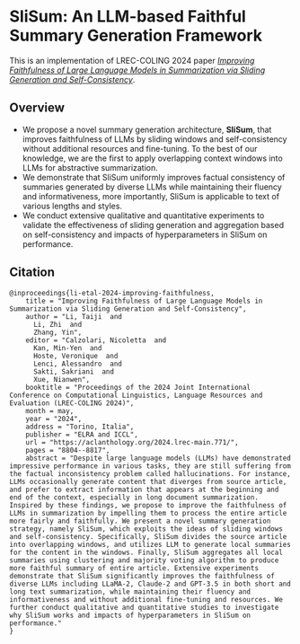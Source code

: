# SliSum: An LLM-based Faithful Summary Generation Framework

This is an implementation of LREC-COLING 2024 paper *[Improving Faithfulness of Large Language Models in Summarization via Sliding Generation and Self-Consistency](https://aclanthology.org/2024.lrec-main.771/)*.

## Overview

- We propose a novel summary generation architecture, **SliSum**, that improves faithfulness of LLMs by sliding windows and self-consistency without additional resources and fine-tuning. To the best of our knowledge, we are the first to apply overlapping context windows into LLMs for abstractive summarization.
- We demonstrate that SliSum uniformly improves factual consistency of summaries generated by diverse LLMs while maintaining their fluency and informativeness, more importantly, SliSum is applicable to text of various lengths and styles.
- We conduct extensive qualitative and quantitative experiments to validate the effectiveness of sliding generation and aggregation based on self-consistency and impacts of hyperparameters in SliSum on performance.

## Citation

```
@inproceedings{li-etal-2024-improving-faithfulness,
    title = "Improving Faithfulness of Large Language Models in Summarization via Sliding Generation and Self-Consistency",
    author = "Li, Taiji  and
      Li, Zhi  and
      Zhang, Yin",
    editor = "Calzolari, Nicoletta  and
      Kan, Min-Yen  and
      Hoste, Veronique  and
      Lenci, Alessandro  and
      Sakti, Sakriani  and
      Xue, Nianwen",
    booktitle = "Proceedings of the 2024 Joint International Conference on Computational Linguistics, Language Resources and Evaluation (LREC-COLING 2024)",
    month = may,
    year = "2024",
    address = "Torino, Italia",
    publisher = "ELRA and ICCL",
    url = "https://aclanthology.org/2024.lrec-main.771/",
    pages = "8804--8817",
    abstract = "Despite large language models (LLMs) have demonstrated impressive performance in various tasks, they are still suffering from the factual inconsistency problem called hallucinations. For instance, LLMs occasionally generate content that diverges from source article, and prefer to extract information that appears at the beginning and end of the context, especially in long document summarization. Inspired by these findings, we propose to improve the faithfulness of LLMs in summarization by impelling them to process the entire article more fairly and faithfully. We present a novel summary generation strategy, namely SliSum, which exploits the ideas of sliding windows and self-consistency. Specifically, SliSum divides the source article into overlapping windows, and utilizes LLM to generate local summaries for the content in the windows. Finally, SliSum aggregates all local summaries using clustering and majority voting algorithm to produce more faithful summary of entire article. Extensive experiments demonstrate that SliSum significantly improves the faithfulness of diverse LLMs including LLaMA-2, Claude-2 and GPT-3.5 in both short and long text summarization, while maintaining their fluency and informativeness and without additional fine-tuning and resources. We further conduct qualitative and quantitative studies to investigate why SliSum works and impacts of hyperparameters in SliSum on performance."
}
```
